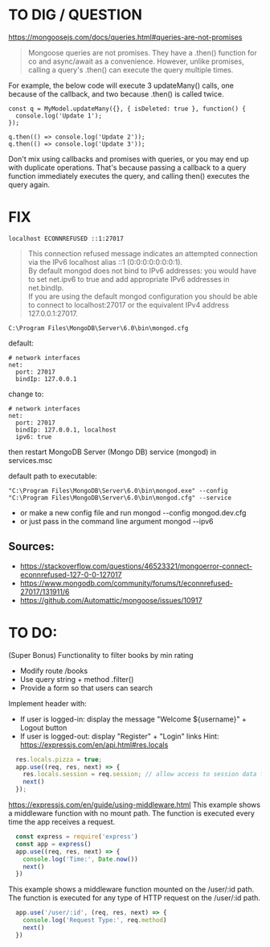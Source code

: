 # TO DIG / QUESTION

https://mongoosejs.com/docs/queries.html#queries-are-not-promises

> Mongoose queries are not promises. They have a .then() function for co and async/await as a convenience. However, unlike promises, calling a query's .then() can execute the query multiple times.

For example, the below code will execute 3 updateMany() calls, one because of the callback, and two because .then() is called twice.

```
const q = MyModel.updateMany({}, { isDeleted: true }, function() {
  console.log('Update 1');
});

q.then(() => console.log('Update 2'));
q.then(() => console.log('Update 3'));
```

Don't mix using callbacks and promises with queries, or you may end up with duplicate operations. That's because passing a callback to a query function immediately executes the query, and calling then() executes the query again.

# FIX

```localhost ECONNREFUSED ::1:27017```

> This connection refused message indicates an attempted connection via the IPv6 localhost alias ::1 (0:0:0:0:0:0:0:1).  
> By default mongod does not bind to IPv6 addresses: you would have to set net.ipv6 to true and add appropriate IPv6 addresses in net.bindIp.  
> If you are using the default mongod configuration you should be able to connect to localhost:27017 or the equivalent IPv4 address 127.0.0.1:27017.

```C:\Program Files\MongoDB\Server\6.0\bin\mongod.cfg```

default:
```
# network interfaces
net:
  port: 27017
  bindIp: 127.0.0.1
```

change to:
```
# network interfaces
net:
  port: 27017
  bindIp: 127.0.0.1, localhost
  ipv6: true
```

then restart MongoDB Server (Mongo DB) service (mongod) in services.msc

default path to executable:

```
"C:\Program Files\MongoDB\Server\6.0\bin\mongod.exe" --config "C:\Program Files\MongoDB\Server\6.0\bin\mongod.cfg" --service
```

- or make a new config file and run mongod --config mongod.dev.cfg
- or just pass in the command line argument mongod --ipv6

## Sources:

- https://stackoverflow.com/questions/46523321/mongoerror-connect-econnrefused-127-0-0-127017
- https://www.mongodb.com/community/forums/t/econnrefused-27017/131911/6
- https://github.com/Automattic/mongoose/issues/10917

# TO DO:

 (Super Bonus) Functionality to filter books by min rating
- Modify route /books
- Use query string + method .filter()
- Provide a form so that users can search

Implement header with:
- If user is logged-in: display the message "Welcome ${username}" + Logout button
- If user is logged-out: display "Register" + "Login" links
Hint: https://expressjs.com/en/api.html#res.locals
```js
  res.locals.pizza = true;
  app.use((req, res, next) => {
    res.locals.session = req.session; // allow access to session data from layout.hbs
    next()
  });
```
https://expressjs.com/en/guide/using-middleware.html
This example shows a middleware function with no mount path. The function is executed every time the app receives a request.
```js
  const express = require('express')
  const app = express()
  app.use((req, res, next) => {
    console.log('Time:', Date.now())
    next()
  })
```
This example shows a middleware function mounted on the /user/:id path. The function is executed for any type of HTTP request on the /user/:id path.
```js
  app.use('/user/:id', (req, res, next) => {
    console.log('Request Type:', req.method)
    next()
  })
```